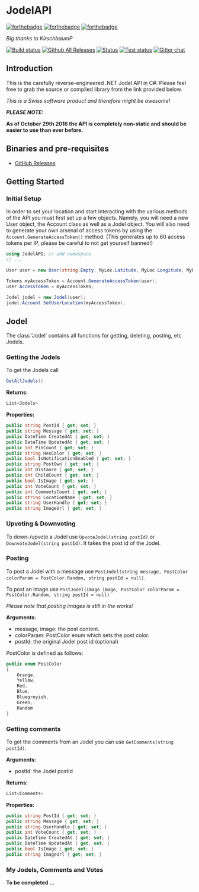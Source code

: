 # JodelAPI
[![forthebadge](http://forthebadge.com/images/badges/built-with-swag.svg)](http://forthebadge.com)
[![forthebadge](http://forthebadge.com/images/badges/gluten-free.svg)](http://forthebadge.com)
[![forthebadge](http://forthebadge.com/images/badges/certified-snoop-lion.svg)](http://forthebadge.com)

*Big thanks to KirschbaumP*

[![Build status](https://ci.appveyor.com/api/projects/status/2dx3f591ubmp978t?svg=true)](https://ci.appveyor.com/project/ioncodes/jodelapi)
[![Github All Releases](https://img.shields.io/github/downloads/ioncodes/JodelAPI/total.svg)](https://github.com/ioncodes/JodelAPI/releases)
[![Status](https://img.shields.io/badge/api-working-brightgreen.svg)]()
[![Test status](http://teststatusbadge.azurewebsites.net/api/status/ioncodes/jodelapi)](https://ci.appveyor.com/project/ioncodes/jodelapi)
[![Gitter chat](https://badges.gitter.im/ioncodes/JodelAPI.svg)](https://gitter.im/ioncodes/JodelAPI)

## Introduction

This is the carefully reverse-engineered .NET Jodel API in C#. Please feel free to grab the source or compiled library from the link provided below.

*This is a Swiss software product and therefore might be awesome!*

***PLEASE NOTE:***

**As of October 29th 2016 the API is completely non-static and should be easier to use than ever before.**

## Binaries and pre-requisites
* [GitHub Releases](https://github.com/ioncodes/JodelAPI/releases)

## Getting Started

### Initial Setup
In order to set your location and start interacting with the various methods of the API you must first set up a few objects.
Namely, you will need a new User object, the Account class as well as a Jodel object. You will also need to generate your
own arsenal of access tokens by using the ```Account.GenerateAccessToken()``` method. (This generates up to 60 access tokens per IP, please be careful to not get yourself banned!)

```csharp
using JodelAPI; // add namespace
// ...

User user = new User(string.Empty, MyLoc.Latitude, MyLoc.Longitude, MyLoc.CountryCode, MyLoc.City);

Tokens myAccessToken = Account.GenerateAccessToken(user);
user.AccessToken = myAccessToken;

Jodel jodel = new Jodel(user);
jodel.Account.SetUserLocation(myAccessToken);
```

## Jodel
The class 'Jodel' contains all functions for getting, deleting, posting, etc Jodels.

### Getting the Jodels
To get the Jodels call 
```csharp
GetAllJodels()
```

**Returns:**
```csharp
List<Jodels>
```

**Properties:**
```csharp
public string PostId { get; set; }
public string Message { get; set; }
public DateTime CreatedAt { get; set; }
public DateTime UpdatedAt { get; set; }
public int PinCount { get; set; }
public string HexColor { get; set; }
public bool IsNotificationEnabled { get; set; }
public string PostOwn { get; set; }
public int Distance { get; set; }
public int ChildCount { get; set; }
public bool IsImage { get; set; }
public int VoteCount { get; set; }
public int CommentsCount { get; set; }
public string LocationName { get; set; }
public string UserHandle { get; set; }
public string ImageUrl { get; set; }
```

### Upvoting & Downvoting
To down-/upvote a Jodel use ```UpvoteJodel(string postId)``` or ```DownvoteJodel(string postId)```.
It takes the post id of the Jodel.

### Posting
To post a Jodel with a message use
```PostJodel(string message, PostColor colorParam = PostColor.Random, string postId = null)```.

To post an image use 
```PostJodel(Image image, PostColor colorParam = PostColor.Random, string postId = null)```

*Please note that posting images is still in the works!*

**Arguments:**
* message, image: the post content.
* colorParam: PostColor enum which sets the post color.
* postId: the original Jodel post id (optional)

PostColor is defined as follows:
```csharp
public enum PostColor
{
    Orange,
    Yellow,
    Red,
    Blue,
    Bluegreyish,
    Green,
    Random
}
```

### Getting comments
To get the comments from an Jodel you can use ```GetComments(string postId)```.

**Arguments:**
* postId: the Jodel postId

**Returns:**
```csharp
List<Comments>
```

**Properties:**

```csharp
public string PostId { get; set; }
public string Message { get; set; }
public string UserHandle { get; set; }
public int VoteCount { get; set; }
public DateTime CreatedAt { get; set; }
public DateTime UpdatedAt { get; set; }
public bool IsImage { get; set; }
public string ImageUrl { get; set; }
```

### My Jodels, Comments and Votes

**To be completed ...**
